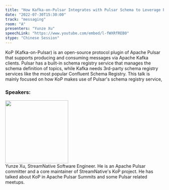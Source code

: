 ```yaml
---
title: "How Kafka-on-Pulsar Integrates with Pulsar Schema to Leverage Pulsar for Kafka Users"
date: "2022-07-30T15:30:00"
track: "messaging"
room: "A"
presenters: "Yunze Xu"
speechLink: "https://www.youtube.com/embed/l-fWXRfREB0"
stype: "Chinese Session"
---
```

KoP (Kafka-on-Pulsar) is an open-source protocol plugin of Apache Pulsar that supports producing and consuming messages via Apache Kafka clients. Pulsar has a built-in schema registry service that manages the schema definition of topics, while Kafka needs 3rd-party schema registry services like the most popular Confluent Schema Registry. This talk is mainly focused on how KoP makes use of Pulsar's schema registry service,
 ### Speakers: 
 <img src="images/speaker/1190.png" width="200" /><br>Yunze Xu, StreamNative Software Engineer. He is an Apache Pulsar committer and a core maintainer of StreamNative's KoP project. He has talked about KoP in Apache Pulsar Summits and some Pulsar related meetups.

 